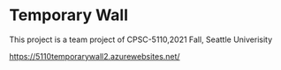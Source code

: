 # Temporary Wall

This project is a team project of CPSC-5110,2021 Fall, Seattle Univerisity

https://5110temporarywall2.azurewebsites.net/
